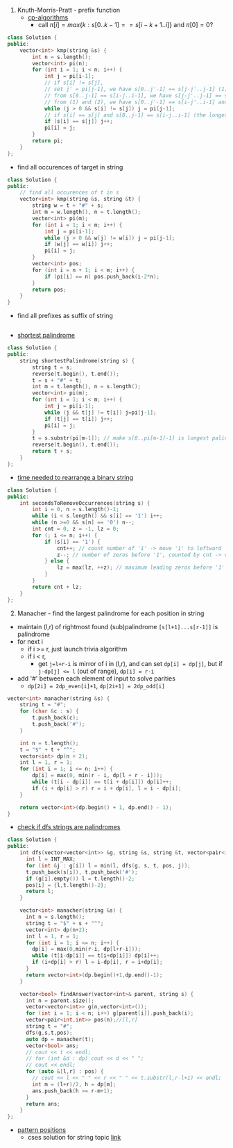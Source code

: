 1. Knuth-Morris-Pratt - prefix function
	- [cp-algorithms](https://cp-algorithms.com/string/prefix-function.html)
		- call $\pi[i] = max\{k: s[0..k-1] == s[i-k+1..i]\}$ and $\pi[0]=0?$
```cpp
class Solution {
public:
    vector<int> kmp(string &s) {
        int n = s.length();
        vector<int> pi(n);
        for (int i = 1; i < n; i++) {
            int j = pi[i-1];
            // if s[i] != s[j],
            // set j' = pi[j-1], we have s[0..j'-1] == s[j-j'..j-1] (1)
            // from s[0..j-1] == s[i-j..i-1], we have s[j-j'..j-1] == s[i-j'..i-1] (2)
            // from (1) and (2), we have s[0..j'-1] == s[i-j'..i-1] and continue to compare s[j'] with s[i]
            while (j > 0 && s[i] != s[j]) j = pi[j-1];
            // if s[i] == s[j] and s[0..j-1] == s[i-j..i-1] (the longest prefix of s[0..i-1]), so s[0..j] is the longest prefix of s[0..i]
            if (s[i] == s[j]) j++;
            pi[i] = j;
        }
        return pi;
    }
};
```

- find all occurences of target in string
```cpp
class Solution {
public:
	// find all occurences of t in s
	vector<int> kmp(string &s, string &t) {
		string w = t + "#" + s;
		int m = w.length(), n = t.length();
		vector<int> pi(m);
		for (int i = 1; i < m; i++) {
			int j = pi[i-1];
			while (j > 0 && w[j] != w[i]) j = pi[j-1];
			if (w[j] == w[i]) j++;
			pi[i] = j;
		}
		vector<int> pos;
		for (int i = n + 1; i < m; i++) {
			if (pi[i] == n) pos.push_back(i-2*n);
		}
		return pos;
	}
}
```
- find all prefixes as suffix of string
```cpp
```

- [shortest palindrome](https://leetcode.com/problems/shortest-palindrome/description/)
```cpp
class Solution {
public:
    string shortestPalindrome(string s) {
        string t = s;
        reverse(t.begin(), t.end());
        t = s + "#" + t;
        int m = t.length(), n = s.length();
        vector<int> pi(m);
        for (int i = 1; i < m; i++) {
            int j = pi[i-1];
            while (j && t[j] != t[i]) j=pi[j-1];
            if (t[j] == t[i]) j++;
            pi[i] = j;
        }
        t = s.substr(pi[m-1]); // make s[0..pi[m-1]-1] is longest palindrome prefix
        reverse(t.begin(), t.end());
        return t + s;
    }
};
```
- [time needed to rearrange a binary string](https://leetcode.com/problems/time-needed-to-rearrange-a-binary-string/description/)
```cpp
class Solution {
public:
    int secondsToRemoveOccurrences(string s) {
        int i = 0, n = s.length()-1;
        while (i < s.length() && s[i] == '1') i++;
        while (n >=0 && s[n] == '0') n--;
        int cnt = 0, z = -1, lz = 0;
        for (; i <= n; i++) {
            if (s[i] == '1') {
                cnt++; // count number of '1' -> move '1' to leftward
                z--; // number of zeros before '1', counted by cnt -> can swap multiple '01' at the same time
            } else {
                lz = max(lz, ++z); // maximum leading zeros before '1'
            }
        }
        return cnt + lz;
    }
};
```
2. Manacher - find the largest palindrome for each position in string
- maintain (l,r) of rightmost found (sub)palindrome `[s[l+1]...s[r-1]]` is palindrome
- for next i
	- if i >= r, just launch trivia algorithm
	- if i < r, 
		- get `j=l+r-i` is mirror of i in (l,r), and can set `dp[i] = dp[j]`, but if `j-dp[j] <= l` (out of range), `dp[i] = r-i`
- add '#' between each element of input to solve parities
	- `dp[2i] = 2dp_even[i]+1`, `dp[2i+1] = 2dp_odd[i]`
```cpp
vector<int> manacher(string &s) {
    string t = "#";
    for (char &c : s) {
        t.push_back(c);
        t.push_back('#');
    }

    int n = t.length();
    t = "$" + t + "^";
    vector<int> dp(n + 2);
    int l = 1, r = 1;
    for (int i = 1; i <= n; i++) {
        dp[i] = max(0, min(r - i, dp[l + r - i]));
        while (t[i - dp[i]] == t[i + dp[i]]) dp[i]++;
        if (i + dp[i] > r) r = i + dp[i], l = i - dp[i];
    }

    return vector<int>(dp.begin() + 1, dp.end() - 1);
}

```
- [check if dfs strings are palindromes](https://leetcode.com/problems/check-if-dfs-strings-are-palindromes)
```cpp
class Solution {
public:
    int dfs(vector<vector<int>> &g, string &s, string &t, vector<pair<int,int>> &pos, int i = 0) {
      int l = INT_MAX;
      for (int &j : g[i]) l = min(l, dfs(g, s, t, pos, j));
      t.push_back(s[i]), t.push_back('#');
      if (g[i].empty()) l = t.length()-2;
      pos[i] = {l,t.length()-2};
      return l;
    }

    vector<int> manacher(string &s) {
      int n = s.length();
      string t = "$" + s + "^";
      vector<int> dp(n+2);
      int l = 1, r = 1;
      for (int i = 1; i <= n; i++) {
        dp[i] = max(0,min(r-i, dp[l+r-i]));
        while (t[i-dp[i]] == t[i+dp[i]]) dp[i]++;
        if (i+dp[i] > r) l = i-dp[i], r = i+dp[i];
      }
      return vector<int>(dp.begin()+1,dp.end()-1);
    }

    vector<bool> findAnswer(vector<int>& parent, string s) {
      int n = parent.size();
      vector<vector<int>> g(n,vector<int>());
      for (int i = 1; i < n; i++) g[parent[i]].push_back(i);
      vector<pair<int,int>> pos(n);//[l,r]
      string t = "#";
      dfs(g,s,t,pos);
      auto dp = manacher(t);
      vector<bool> ans;
      // cout << t << endl;
      // for (int &d : dp) cout << d << " ";
      // cout << endl;
      for (auto &[l,r] : pos) {
        // cout << l << " " << r << " " << t.substr(l,r-l+1) << endl;
        int m = (l+r)/2, h = dp[m];
        ans.push_back(h >= r-m+1);
      }
      return ans;
    }
};
```

- [pattern positions](https://cses.fi/problemset/task/2104/)
	- cses solution for string topic [link](https://codeforces.com/blog/entry/95004)
```cpp

```